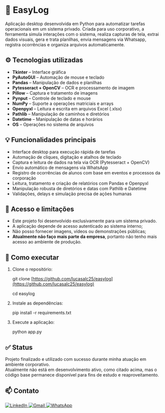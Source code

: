 # 🧩 EasyLog

Aplicação desktop desenvolvida em Python para automatizar tarefas operacionais em um sistema privado. Criada para uso corporativo, a ferramenta simula interações com o sistema, realiza capturas de tela, extrai dados visuais, gera e trata planilhas, envia mensagens via Whatsapp, registra ocorrências e organiza arquivos automaticamente.

## ⚙️ Tecnologias utilizadas

- **Tkinter** – Interface gráfica
- **PyAutoGUI** – Automação de mouse e teclado
- **Pandas** – Manipulação de dados e planilhas
- **Pytesseract + OpenCV** – OCR e processamento de imagem
- **Pillow** – Captura e tratamento de imagens
- **Pynput** – Controle de teclado e mouse
- **NumPy** – Suporte a operações matriciais e arrays
- **Openpyxl** – Leitura e escrita em arquivos Excel (.xlsx)
- **Pathlib** – Manipulação de caminhos e diretórios
- **Datetime** – Manipulação de datas e horários
- **OS** – Operações no sistema de arquivos

## 💡 Funcionalidades principais

- Interface desktop para execução rápida de tarefas
- Automação de cliques, digitação e atalhos de teclado
- Captura e leitura de dados na tela via OCR (Pytesseract + OpenCV)
- Envio automático de mensagens via WhatsApp
- Registro de ocorrências de alunos com base em eventos e processos da corporação
- Leitura, tratamento e criação de relatórios com Pandas e Openpyxl
- Manipulação robusta de diretórios e datas com Pathlib e Datetime
- Validações, delays e simulação precisa de ações humanas

## 🔐 Acesso e limitações

- Este projeto foi desenvolvido exclusivamente para um sistema privado.
- A aplicação depende de acesso autenticado ao sistema interno;
- Não posso fornecer imagens, vídeos ou demonstrações públicas;
- **Atualmente não faço mais parte da empresa**, portanto não tenho mais acesso ao ambiente de produção.

## 🚀 Como executar

1. Clone o repositório:

    git clone [https://github.com/lucasalc25/easylog](https://github.com/lucasalc25/easylog)
    
    cd easylog

2. Instale as dependências:

    pip install -r requirements.txt

3. Execute a aplicação:

    python app.py

## ✅ Status

Projeto finalizado e utilizado com sucesso durante minha atuação em ambiente corporativo.  
Atualmente não está em desenvolvimento ativo, como citado acima, mas o código base permanece disponível para fins de estudo e reaproveitamento.

## 📫 Contato

<div align="start">
  <a href="https://www.linkedin.com/in/lucas-alcantara-holanda-673114213/" target="_blank">
    <img src="https://img.shields.io/badge/LinkedIn-0077B5?style=for-the-badge&logo=linkedin&logoColor=white" alt="LinkedIn" />
  </a>
  <a href="mailto:lucas.alc25@gmail.com" target="_blank">
    <img src="https://img.shields.io/badge/Email-D14836?style=for-the-badge&logo=gmail&logoColor=white" alt="Gmail" />
  </a>
  <a href="https://wa.me/5592994093550" target="_blank">
    <img src="https://img.shields.io/badge/WhatsApp-25D366?style=for-the-badge&logo=whatsapp&logoColor=white" alt="WhatsApp" />
  </a>
</div>

 
